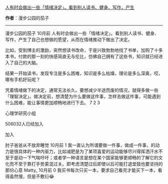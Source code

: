 

[人有时会做出一些「情绪决定」。看到别人读书、健身、写作，产生](https://m.okjike.com/originalPosts/6667b6cb9e2e9fda025300c7?s=ewoidSI6ICI1N2Y0ZGFjYWI2YzFlNTEzMDBiMDQyNmQiCn0=)

**作者**：漫步公园的茄子

---

漫步公园的茄子
10月前
人有时会做出一些「情绪决定」。看到别人读书、健身、写作，产生了自己也想做的愿望，从而在情绪推动下做出了决定。

比如，受到博主的激励，突然想读书改命，于是兴致勃勃地找了书单，加购了十多本书，付款的那一刻的快感简直无与伦比，仿佛自己拥有了这些书，知识就已经进入了自己的大脑。

结果一开始读书，发现专注是多么困难，知识是多么枯燥，理论是多么深奥，哎，哪有手机好玩呢？

凭着情绪做下的决定，通常无法长久。要想减少半途而废的情况，就得多做一些「理智决定」。做决定前，想清楚为什么要做这件事，怎样去做这件事，可能遇到什么困难，能让事情更加顺畅地进行下去。
7
2
3

心理学研究小组

506032人已经加入

加入

肘子爸爸从不放弃睡觉
10月前
1
我一直认为所谓要做一件事，做成一件事，的动力是很具体的一种内驱力，比如减肥是为了某项喜爱的运动能够尽兴得挥洒汗水不至于是动一下气喘吁吁；或者学一种语言是想在某个国家能够更顺畅的了解它的文化而不至于靠打手势蒙混过关。即考虑清楚过后即使以后可能打退堂鼓也要坚持的那份心意
Matty_
10月前
0
我买书每次只买一本，要求自己看完才能买下一本，看得虽然慢，但是不敷衍😂

